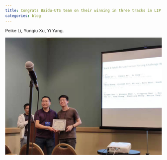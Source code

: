 ```yaml
---
title: Congrats Baidu-UTS team on their winning in three tracks in LIP.
categories: blog
---
```


Peike Li, Yunqiu Xu, Yi Yang.


![alt text](/images/post/peike_and_yunchao.jpeg "Logo Title Text 1")

